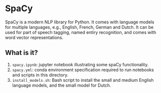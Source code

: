 # SpaCy

SpaCy is a modern NLP library for Python.  It comes with language models for multiple
languages, e.g., English, French, German and Dutch.  It can be used for part of speech
tagging, named entiry recognition, and comes with word vector representations.

## What is it?

1. `spacy.ipynb`: jupyter notebook illustrating some spaCy functionality.
1. `spacy.yml`: conda environment specification required to run notebooks
    and scripts in this directory.
1. `install_models.sh`: Bash script to install the small and medium
    English language models, and the small model for Dutch.
